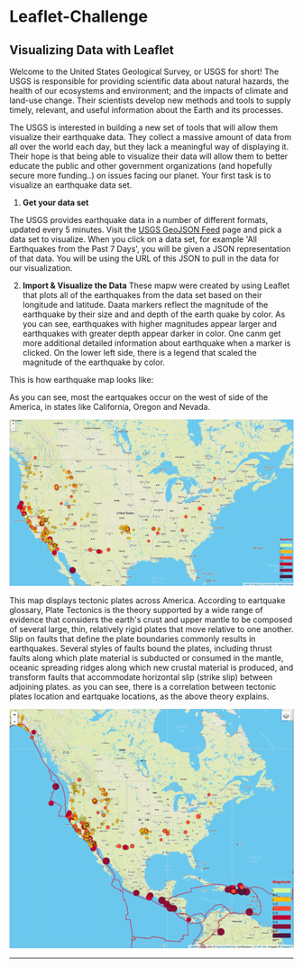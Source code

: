 # Leaflet-Challenge
## Visualizing Data with Leaflet

Welcome to the United States Geological Survey, or USGS for short! The USGS is responsible for providing scientific data about natural hazards, the health of our ecosystems and environment; and the impacts of climate and land-use change. Their scientists develop new methods and tools to supply timely, relevant, and useful information about the Earth and its processes. 

The USGS is interested in building a new set of tools that will allow them visualize their earthquake data. They collect a massive amount of data from all over the world each day, but they lack a meaningful way of displaying it. Their hope is that being able to visualize their data will allow them to better educate the public and other government organizations (and hopefully secure more funding..) on issues facing our planet.
Your first task is to visualize an earthquake data set.

1. **Get your data set**

The USGS provides earthquake data in a number of different formats, updated every 5 minutes. Visit the [USGS GeoJSON Feed](http://earthquake.usgs.gov/earthquakes/feed/v1.0/geojson.php) page and pick a data set to visualize. When you click on a data set, for example 'All Earthquakes from the Past 7 Days', you will be given a JSON representation of that data. You will be using the URL of this JSON to pull in the data for our visualization.

2. **Import & Visualize the Data**
These mapw were created by using Leaflet that plots all of the earthquakes from the data set based on their longitude and latitude. Daata markers reflect the magnitude of the earthquake by their size and and depth of the earth quake by color. As you can see, earthquakes with higher magnitudes appear larger and earthquakes with greater depth appear darker in color. One canm get more additional detailed information about earthquake when a marker is clicked. On the lower left side, there is a legend that scaled the magnitude of the earthquake by color.

This is how earthquake map looks like:

As you can see, most the eartquakes occur on the west of side of the America, in states like California, Oregon and Nevada.
 
   ![3-Data](Images/Earthquake.png)


This map displays tectonic plates across America. According to eartquake glossary, Plate Tectonics is the theory supported by a wide range of evidence that considers the earth's crust and upper mantle to be composed of several large, thin, relatively rigid plates that move relative to one another. Slip on faults that define the plate boundaries commonly results in earthquakes. Several styles of faults bound the plates, including thrust faults along which plate material is subducted or consumed in the mantle, oceanic spreading ridges along which new crustal material is produced, and transform faults that accommodate horizontal slip (strike slip) between adjoining plates. as you can see, there is a correlation between tectonic plates location and eartquake locations, as the above theory explains.

   ![4-JSON](Images/Tectonic.png)



   

   

- - -

